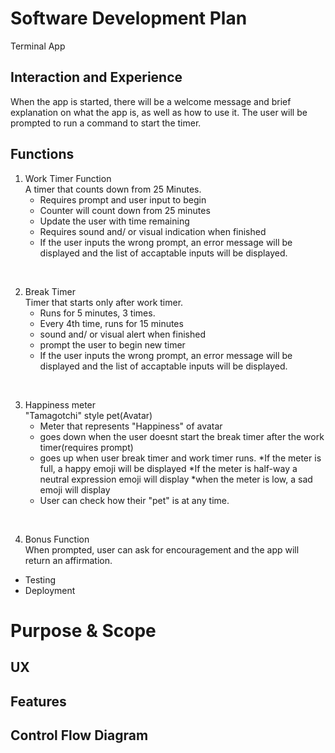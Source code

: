 # Software Development Plan

Terminal App
    
## Interaction and Experience
When the app is started, there will be a welcome message and brief explanation on what the app is, as well as how to use it. 
The user will be prompted to run a command to start the timer.  


## Functions
1) Work Timer Function<br>
A timer that counts down from 25 Minutes.
    * Requires prompt and user input to begin
    * Counter will count down from 25 minutes
    * Update the user with time remaining
    * Requires sound and/ or visual indication when finished 
    * If the user inputs the wrong prompt, an error message will be displayed and the list of accaptable inputs will be displayed. 

<br>

2) Break Timer<br>
Timer that starts only after work timer.
    * Runs for 5 minutes, 3 times.
    * Every 4th time, runs for 15 minutes
    * sound and/ or visual alert when finished
    * prompt the user to begin new timer 
    * If the user inputs the wrong prompt, an error message will be displayed and the list of accaptable inputs will be displayed. 

<br>

3) Happiness meter<br>
"Tamagotchi" style pet(Avatar) 
    * Meter that represents "Happiness" of avatar
    * goes down when the user doesnt start the break timer after the work timer(requires prompt)
    * goes up when user break timer and work timer runs. 
    *If the meter is full, a happy emoji will be displayed
    *If the meter is half-way a neutral expression emoji will display
    *when the meter is low, a sad emoji will display
    * User can check how their "pet" is at any time. 

<br>

4) Bonus Function<br>
When prompted, user can ask for encouragement and the app will return an affirmation.

* Testing
* Deployment



# Purpose & Scope

## UX

## Features

## Control Flow Diagram

